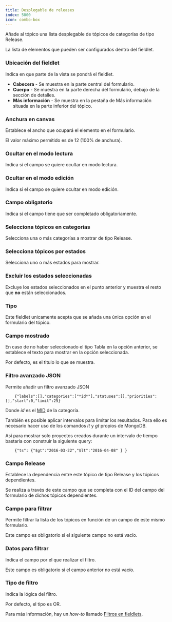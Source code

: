 ```yaml
---
title: Desplegable de releases
index: 5000
icon: combo-box
---
```


Añade al tópico una lista desplegable de tópicos de categorías de tipo Release.

La lista de elementos que pueden ser configurados dentro del fieldlet.


### Ubicación del fieldlet

Indica en que parte de la vista se pondrá el fieldlet.

- **Cabecera** - Se muestra en la parte central del formulario.
- **Cuerpo** - Se muestra en la parte derecha del formulario, debajo de la sección de detalles.
- **Más información** - Se muestra en la pestaña de Más información situada en la parte inferior del tópico.

### Anchura en canvas

Establece el ancho que ocupará el elemento en el formulario.

El valor máximo permitido es de 12 (100% de anchura).


### Ocultar en el modo lectura

Indica si el campo se quiere ocultar en modo lectura.


### Ocultar en el modo edición

Indica si el campo se quiere ocultar en modo edición.


### Campo obligatorio

Indica si el campo tiene que ser completado obligatoriamente.

### Selecciona tópicos en categorías

Selecciona una o más categorías a mostrar de tipo Release.

### Selecciona tópicos por estados

Selecciona uno o más estados para mostrar.

### Excluir los estados seleccionadas

Excluye los estados seleccionados en el punto anterior y muestra el resto que **no** están seleccionados.

### Tipo

Este fieldlet unicamente acepta que se añada una única opción en el formulario del tópico.


### Campo mostrado

En caso de no haber seleccionado el tipo Tabla en la opción anterior, se establece el texto para mostrar en la opción seleccionada.

Por defecto, es el titulo lo que se muestra.


### Filtro avanzado JSON

Permite añadir un filtro avanzado JSON

        {"labels":[],"categories":["*id*"],"statuses":[],"priorities":[],"start":0,"limit":25}

Donde *id* es el [MID](concepts/mid) de la categoría.

También es posible aplicar intervalos para limitar los resultados. Para ello es necesario hacer uso de los comandos *lt* y *gt* propios de MongoDB.

Así para mostrar solo proyectos creados durante un intervalo de tiempo bastaria con construir la siguiente query:

        {"ts": {"$gt":"2016-03-22","$lt":"2016-04-08" } }


### Campo Release

Establece la dependencia entre este tópico de tipo Release y los tópicos dependientes.

Se realiza a través de este campo que se completa con el ID del campo del formulario de dichos tópicos dependientes.

### Campo para filtrar

Permite filtrar la lista de los tópicos en función de un campo de este mismo formulario.

Este campo es obligatorio si el siguiente campo no está vacío.

### Datos para filtrar

Indica el campo por el que realizar el filtro.

Este campo es obligatorio si el campo anterior no está vacío.

### Tipo de filtro

Indica la lógica del filtro.

Por defecto, el tipo es OR.

Para más información, hay un *how-to* llamado [Filtros en fieldlets](how-to/filter-fieldlet).